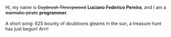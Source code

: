 Hi, my name is ~~Guybrush Threepwood~~ **Luciano Federico Pereira**, and I am a ~~wannabe pirate~~ **programmer**.<br><br>A short song: 625 bounty of doubloons gleams in the sun, a treasure hunt has just begun! Arrr!
